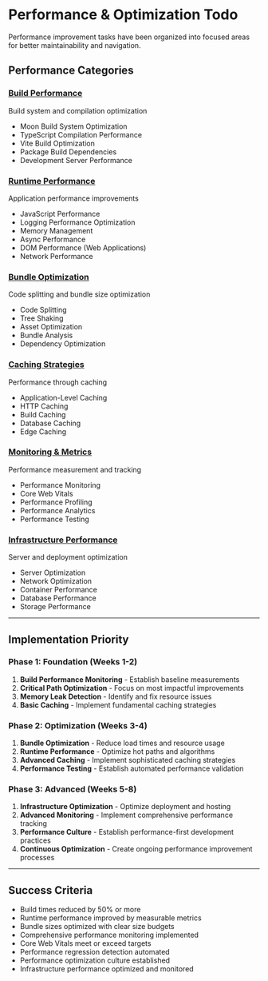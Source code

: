 # Performance & Optimization Todo

Performance improvement tasks have been organized into focused areas for better maintainability and navigation.

## Performance Categories

### [Build Performance](TODO.performance.build.md)
Build system and compilation optimization
- Moon Build System Optimization
- TypeScript Compilation Performance  
- Vite Build Optimization
- Package Build Dependencies
- Development Server Performance

### [Runtime Performance](TODO.performance.runtime.md)
Application performance improvements
- JavaScript Performance
- Logging Performance Optimization
- Memory Management
- Async Performance
- DOM Performance (Web Applications)
- Network Performance

### [Bundle Optimization](TODO.performance.bundle.md)
Code splitting and bundle size optimization
- Code Splitting
- Tree Shaking
- Asset Optimization
- Bundle Analysis
- Dependency Optimization

### [Caching Strategies](TODO.performance.caching.md)
Performance through caching
- Application-Level Caching
- HTTP Caching
- Build Caching
- Database Caching
- Edge Caching

### [Monitoring & Metrics](TODO.performance.monitoring.md)
Performance measurement and tracking
- Performance Monitoring
- Core Web Vitals
- Performance Profiling
- Performance Analytics
- Performance Testing

### [Infrastructure Performance](TODO.performance.infrastructure.md)
Server and deployment optimization
- Server Optimization
- Network Optimization
- Container Performance
- Database Performance
- Storage Performance

---

## Implementation Priority

### Phase 1: Foundation (Weeks 1-2)
1. **Build Performance Monitoring** - Establish baseline measurements
2. **Critical Path Optimization** - Focus on most impactful improvements
3. **Memory Leak Detection** - Identify and fix resource issues
4. **Basic Caching** - Implement fundamental caching strategies

### Phase 2: Optimization (Weeks 3-4)
1. **Bundle Optimization** - Reduce load times and resource usage
2. **Runtime Performance** - Optimize hot paths and algorithms
3. **Advanced Caching** - Implement sophisticated caching strategies
4. **Performance Testing** - Establish automated performance validation

### Phase 3: Advanced (Weeks 5-8)
1. **Infrastructure Optimization** - Optimize deployment and hosting
2. **Advanced Monitoring** - Implement comprehensive performance tracking
3. **Performance Culture** - Establish performance-first development practices
4. **Continuous Optimization** - Create ongoing performance improvement processes

---

## Success Criteria

- Build times reduced by 50% or more
- Runtime performance improved by measurable metrics
- Bundle sizes optimized with clear size budgets
- Comprehensive performance monitoring implemented
- Core Web Vitals meet or exceed targets
- Performance regression detection automated
- Performance optimization culture established
- Infrastructure performance optimized and monitored